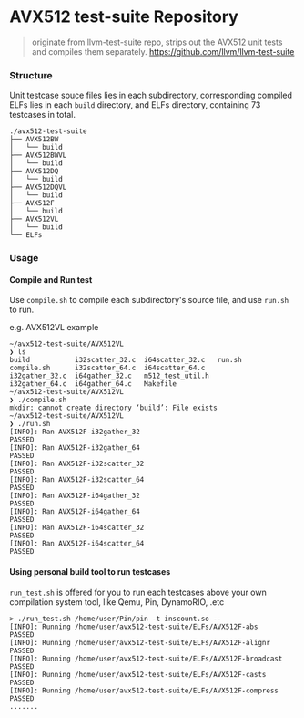 # AVX512 test-suite Repository

> originate from llvm-test-suite repo, strips out the AVX512 unit tests and compiles them separately.
> https://github.com/llvm/llvm-test-suite

### Structure
Unit testcase souce files lies in each subdirectory, corresponding compiled ELFs lies in each `build` directory, and ELFs directory, containing 73 testcases in total.
```
./avx512-test-suite
├── AVX512BW
│   └── build
├── AVX512BWVL
│   └── build
├── AVX512DQ
│   └── build
├── AVX512DQVL
│   └── build
├── AVX512F
│   └── build
├── AVX512VL
│   └── build
└── ELFs
```

### Usage

#### Compile and Run test
Use `compile.sh` to compile each subdirectory's source file, and use `run.sh` to run.

e.g. AVX512VL example
```shell
~/avx512-test-suite/AVX512VL
❯ ls
build           i32scatter_32.c  i64scatter_32.c   run.sh
compile.sh      i32scatter_64.c  i64scatter_64.c
i32gather_32.c  i64gather_32.c   m512_test_util.h
i32gather_64.c  i64gather_64.c   Makefile
~/avx512-test-suite/AVX512VL
❯ ./compile.sh 
mkdir: cannot create directory ‘build’: File exists
~/avx512-test-suite/AVX512VL
❯ ./run.sh 
[INFO]: Ran AVX512F-i32gather_32
PASSED
[INFO]: Ran AVX512F-i32gather_64
PASSED
[INFO]: Ran AVX512F-i32scatter_32
PASSED
[INFO]: Ran AVX512F-i32scatter_64
PASSED
[INFO]: Ran AVX512F-i64gather_32
PASSED
[INFO]: Ran AVX512F-i64gather_64
PASSED
[INFO]: Ran AVX512F-i64scatter_32
PASSED
[INFO]: Ran AVX512F-i64scatter_64
PASSED
```

#### Using personal build tool to run testcases

`run_test.sh` is offered for you to run each testcases above your own compilation system tool, like Qemu, Pin, DynamoRIO, .etc

```shell
> ./run_test.sh /home/user/Pin/pin -t inscount.so --
[INFO]: Running /home/user/avx512-test-suite/ELFs/AVX512F-abs
PASSED
[INFO]: Running /home/user/avx512-test-suite/ELFs/AVX512F-alignr
PASSED
[INFO]: Running /home/user/avx512-test-suite/ELFs/AVX512F-broadcast
PASSED
[INFO]: Running /home/user/avx512-test-suite/ELFs/AVX512F-casts
PASSED
[INFO]: Running /home/user/avx512-test-suite/ELFs/AVX512F-compress
PASSED
.......
```
